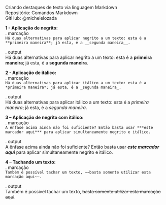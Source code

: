 Criando destaques de texto via linguagem Markdown  
Repositório: Comandos Markdown   
GitHub: @michelelozada     

**1 - Aplicação de negrito:**  
. marcação      
`Há duas alternativas para aplicar negrito a um texto: esta é a **primeira maneira**; já esta, é a __segunda maneira__.`  

. output    
Há duas alternativas para aplicar negrito a um texto: esta é a **primeira maneira**; já esta, é a __segunda maneira__.    

**2 - Aplicação de itálico:**  
. marcação  
`Há duas alternativas para aplicar itálico a um texto: esta é a *primeira maneira*; já esta, é a _segunda maneira_.`

. output  
Há duas alternativas para aplicar itálico a um texto: esta é a *primeira maneira*; já esta, é a _segunda maneira_.    


**3 – Aplicação de negrito com itálico:**  
. marcação  
`A ênfase acima ainda não foi suficiente? Então basta usar ***este marcador aqui*** para aplicar simultaneamente negrito e itálico.`

. output  
A ênfase acima ainda não foi suficiente? Então basta usar ***este marcador aqui*** para aplicar simultaneamente negrito e itálico.    

**4 – Tachando um texto:**  
. marcação  
`Também é possível tachar um texto, ~~basta somente utilizar esta marcação aqui~~.`

. output  
Também é possível tachar um texto, ~~basta somente utilizar esta marcação aqui~~.
